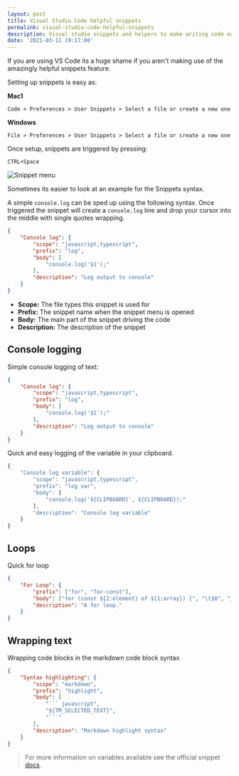 ```yaml
---
layout: post
title: Visual Studio Code helpful snippets
permalink: visual-studio-code-helpful-snippets
description: Visual studio snippets and helpers to make writing code easier
date: '2021-03-11 19:17:00'
---
```


If you are using VS Code its a huge shame if you aren't making use of the amazingly helpful snippets feature.

Setting up snippets is easy as:

**Mac1**

`Code > Preferences > User Snippets > Select a file or create a new one`

**Windows**

`File > Preferences > User Snippets > Select a file or create a new one`


Once setup, snippets are triggered by pressing:

`CTRL+Space`

![Snippet menu](/content/images/vscode-snippet-menu.png)

Sometimes its easier to look at an example for the Snippets syntax.

A simple `console.log` can be sped up using the following syntax. Once triggered the snippet will create a `console.log` line and drop your cursor into the middle with single quotes wrapping.

``` json
{
    "Console log": {
        "scope": "javascript,typescript",
        "prefix": "log",
        "body": [
            "console.log('$1');"
        ],
        "description": "Log output to console"
    }
}
```

- **Scope:** The file types this snippet is used for
- **Prefix:** The snippet name when the snippet menu is opened
- **Body:** The main part of the snippet driving the code
- **Description:** The description of the snippet

## Console logging

Simple console logging of text:

``` json
{
    "Console log": {
        "scope": "javascript,typescript",
        "prefix": "log",
        "body": [
            "console.log('$1');"
        ],
        "description": "Log output to console"
    }
}
```

Quick and easy logging of the variable in your clipboard.

``` javascript
{
    "Console log variable": {
		"scope": "javascript,typescript",
		"prefix": "log var",
		"body": [
			"console.log('${CLIPBOARD}', ${CLIPBOARD});"
		],
		"description": "Console log variable"
	}
}
```

## Loops

Quick for loop

``` json
{
    "For Loop": {
        "prefix": ["for", "for-const"],
        "body": ["for (const ${2:element} of ${1:array}) {", "\t$0", "}"],
        "description": "A for loop."
    }
}
```

## Wrapping text

Wrapping code blocks in the markdown code block syntax

``` json
{
    "Syntax highlighting": {
        "scope": "markdown",
        "prefix": "highlight",
        "body": [
            "``` javascript",
            "${TM_SELECTED_TEXT}",
            "```"
        ],
        "description": "Markdown highlight syntax"
    }
}
```

> For more information on variables available see the official snippet [docs](https://code.visualstudio.com/docs/editor/userdefinedsnippets).